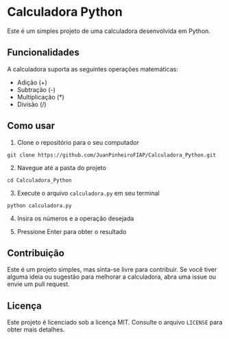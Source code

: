 # Calculadora Python

Este é um simples projeto de uma calculadora desenvolvida em Python.

## Funcionalidades

A calculadora suporta as seguintes operações matemáticas:
- Adição (+)
- Subtração (-)
- Multiplicação (*)
- Divisão (/)

## Como usar

1. Clone o repositório para o seu computador
```
git clone https://github.com/JuanPinheiroFIAP/Calculadora_Python.git
```

2. Navegue até a pasta do projeto
```
cd Calculadora_Python
```

3. Execute o arquivo `calculadora.py` em seu terminal
```
python calculadora.py
```

4. Insira os números e a operação desejada

5. Pressione Enter para obter o resultado

## Contribuição

Este é um projeto simples, mas sinta-se livre para contribuir. Se você tiver alguma ideia ou sugestão para melhorar a calculadora, abra uma issue ou envie um pull request.

## Licença

Este projeto é licenciado sob a licença MIT. Consulte o arquivo `LICENSE` para obter mais detalhes.

